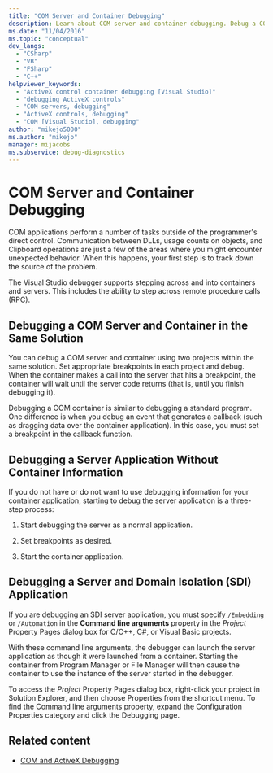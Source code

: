 ```yaml
---
title: "COM Server and Container Debugging"
description: Learn about COM server and container debugging. Debug a COM server and container in the same solution, a server app without container information, or an SDI app.
ms.date: "11/04/2016"
ms.topic: "conceptual"
dev_langs:
  - "CSharp"
  - "VB"
  - "FSharp"
  - "C++"
helpviewer_keywords:
  - "ActiveX control container debugging [Visual Studio]"
  - "debugging ActiveX controls"
  - "COM servers, debugging"
  - "ActiveX controls, debugging"
  - "COM [Visual Studio], debugging"
author: "mikejo5000"
ms.author: "mikejo"
manager: mijacobs
ms.subservice: debug-diagnostics
---
```

# COM Server and Container Debugging

COM applications perform a number of tasks outside of the programmer's direct control. Communication between DLLs, usage counts on objects, and Clipboard operations are just a few of the areas where you might encounter unexpected behavior. When this happens, your first step is to track down the source of the problem.

 The Visual Studio debugger supports stepping across and into containers and servers. This includes the ability to step across remote procedure calls (RPC).

## <a name="BKMK_COMServerandContainerintheSameSolution"></a> Debugging a COM Server and Container in the Same Solution
 You can debug a COM server and container using two projects within the same solution. Set appropriate breakpoints in each project and debug. When the container makes a call into the server that hits a breakpoint, the container will wait until the server code returns (that is, until you finish debugging it).

 Debugging a COM container is similar to debugging a standard program. One difference is when you debug an event that generates a callback (such as dragging data over the container application). In this case, you must set a breakpoint in the callback function.

## <a name="BKMK_ServerApplicationWithoutContainerInformation"></a> Debugging a Server Application Without Container Information
 If you do not have or do not want to use debugging information for your container application, starting to debug the server application is a three-step process:

1. Start debugging the server as a normal application.

2. Set breakpoints as desired.

3. Start the container application.

## <a name="BKMK_DebuggingaServerandDomainIsolationSDIApplication"></a> Debugging a Server and Domain Isolation (SDI) Application
 If you are debugging an SDI server application, you must specify `/Embedding` or `/Automation` in the **Command line arguments** property in the *Project* Property Pages dialog box for C/C++, C#, or Visual Basic projects.

 With these command line arguments, the debugger can launch the server application as though it were launched from a container. Starting the container from Program Manager or File Manager will then cause the container to use the instance of the server started in the debugger.

 To access the *Project* Property Pages dialog box, right-click your project in Solution Explorer, and then choose Properties from the shortcut menu. To find the Command line arguments property, expand the Configuration Properties category and click the Debugging page.

## Related content

- [COM and ActiveX Debugging](../debugger/com-and-activex-debugging.md)
